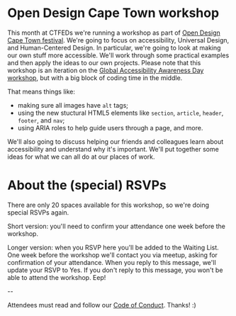 # Open Design Cape Town workshop

This month at CTFEDs we're running a workshop as part of [Open Design Cape Town festival](http://opendesignct.com/). We're going to focus on accessibility, Universal Design, and Human-Centered Design. In particular, we're going to look at making our own stuff more accessible. We'll work through some practical examples and then apply the ideas to our own projects. Please note that this workshop is an iteration on the [Global Accessibility Awareness Day workshop](http://www.meetup.com/ctfeds/events/221386799/), but with a big block of coding time in the middle.

That means things like:

* making sure all images have `alt` tags;
* using the new stuctural HTML5 elements like `section`, `article`, `header`, `footer`, and `nav`;
* using ARIA roles to help guide users through a page, and more.

We'll also going to discuss helping our friends and colleagues learn about accessibility and understand why it's important. We'll put together some ideas for what we can all do at our places of work.

# About the (special) RSVPs

There are only 20 spaces available for this workshop, so we're doing special RSVPs again.

Short version: you'll need to confirm your attendance one week before the workshop.

Longer version: when you RSVP here you'll be added to the Waiting List. One week before the workshop we'll contact you via meetup, asking for confirmation of your attendance. When you reply to this message, we'll update your RSVP to Yes. If you don't reply to this message, you won't be able to attend the workshop. Eep!

--

Attendees must read and follow our [Code of Conduct](http://ctfeds.org/code-of-conduct/). Thanks! :)
